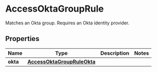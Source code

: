 

# AccessOktaGroupRule

Matches an Okta group. Requires an Okta identity provider.

## Properties

| Name | Type | Description | Notes |
|------------ | ------------- | ------------- | -------------|
|**okta** | [**AccessOktaGroupRuleOkta**](AccessOktaGroupRuleOkta.md) |  |  |



